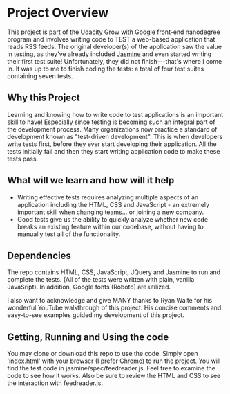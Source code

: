 # Project Overview

This project is part of the Udacity Grow with Google front-end nanodegree program and involves writing code to TEST a web-based application that reads RSS feeds. The original developer(s) of the application saw the value in testing, as they've already included [Jasmine](http://jasmine.github.io/) and even started writing their first test suite! Unfortunately, they did not finish---that's where I come in.  It was up to me to finish coding the tests: a total of four test suites containing seven tests.

## Why this Project

Learning and knowing how to write code to test applications is an important skill to have! Especially since testing is becoming such an integral part of the development process. Many organizations now practice a standard of development known as "test-driven development". This is when developers write tests first, before they ever start developing their application. All the tests initially fail and then they start writing application code to make these tests pass.

## What will we learn and how will it help

* Writing effective tests requires analyzing multiple aspects of an application including the HTML, CSS and JavaScript - an extremely important skill when changing teams... or joining a new company.
* Good tests give us the ability to quickly analyze whether new code breaks an existing feature within our codebase, without having to manually test all of the functionality.

## Dependencies

The repo contains HTML, CSS, JavaScript, JQuery and Jasmine to run and complete the tests. (All of the tests were written with plain, vanilla JavaSript).  In addition, Google fonts (Roboto) are utilized.

I also want to acknowledge and give MANY thanks to Ryan Waite for his wonderful YouTube walkthrough of this project. His concise comments and easy-to-see examples guided my development of this project.

## Getting, Running and Using the code

You may clone or download this repo to use the code.  Simply open 'index.html' with your browser (I prefer Chrome) to run the project. You will find the test code in jasmine/spec/feedreader.js.  Feel free to examine the code to see how it works.  Also be sure to review the HTML and CSS to see the interaction with feedreader.js.

